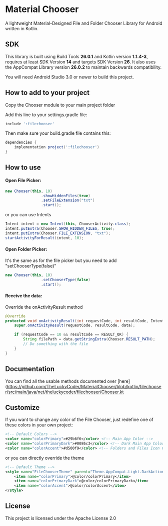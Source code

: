 # Material Chooser

A lightweight Material-Designed File and Folder Chooser Library for Android written in Kotlin.

## SDK
This library is built using Build Tools **26.0.1** and Kotlin version **1.1.4-3**, requires at least SDK Version **14** and targets SDK Version **26**.
It also uses the AppCompat Library version **26.0.2** to maintain backwards compatibility.

You will need Android Studio 3.0 or newer to build this project.

## How to add to your project

Copy the Chooser module to your main project folder

Add this line to your settings.gradle file:
```gradle
include ':filechooser'
```
Then make sure your build.gradle file contains this:
```gradle
dependencies {
    implementation project(':filechooser')
}
```

## How to use

#### Open File Picker:
```java
new Chooser(this, 10)
                .showHiddenFiles(true)
                .setFileExtension("txt")
                .start();
```
or you can use Intents
```java
Intent intent = new Intent(this, ChooserActivity.class);
intent.putExtra(Chooser.SHOW_HIDDEN_FILES, true);
intent.putExtra(Chooser.FILE_EXTENSION, "txt");
startActivityForResult(intent, 10);
```

#### Open Folder Picker:
It's the same as for the file picker but you need to add "setChooserType(false)"
```java
new Chooser(this, 10)
                .setChooserType(false)
                .start();
```

#### Receive the data:
Override the onActivityResult method
```java
@Override
protected void onActivityResult(int requestCode, int resultCode, Intent data) {
    super.onActivityResult(requestCode, resultCode, data);

    if (requestCode == 10 && resultCode == RESULT_OK) {
        String filePath = data.getStringExtra(Chooser.RESULT_PATH);
        // Do something with the file
    }
}
```

## Documentation

You can find all the usable methods documented over [here](https://github.com/TheLuckyCoder/MaterialChooser/blob/kotlin/filechooser/src/main/java/net/theluckycoder/filechooser/Chooser.kt

## Customize

If you want to change any color of the File Chooser, just redefine one of these colors in your own project:
```xml
<!-- Default Colors -->
<color name="colorPrimary">#29b6f6</color> <!-- Main App Color -->
<color name="colorPrimaryDark">#0086c3</color> <!-- Dark Main App Color -->
<color name="colorAccent">#d500f9</color> <!-- Folders and Files Icon Color -->
```

or you can directly override the theme
```xml
<!-- Default Theme -->
<style name="FileChooserTheme" parent="Theme.AppCompat.Light.DarkActionBar">
    <item name="colorPrimary">@color/colorPrimary</item>
    <item name="colorPrimaryDark">@color/colorPrimaryDark</item>
    <item name="colorAccent">@color/colorAccent</item>
</style>
```

## License

This project is licensed under the Apache License 2.0
